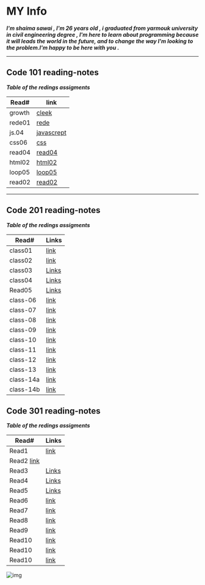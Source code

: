 # MY Info

 ***I'm shaima sawai , I'm 26 years old , i graduated from yarmouk university in civil engineering degree , I'm here to learn about programming because it will leads the world in the future, and to change the way I'm looking to the problem.I'm happy to be here with you .***
 ____

## Code 101 reading-notes

***Table of the redings assigments***

  Read# | link 
------------ | -------------
growth | [cleek](https://replit.com/@shaimasawai/reading-notes#README.md)
rede01 | [rede](./rede01.md)
js.04 | [javascrept](./reading04.md)
css06 | [css](./css.md)
read04 | [read04](./reade04.md)
html02 | [html02](./html02.md)
loop05 | [loop05](./loop05.md)
read02 | [read02](./read02)

____

 ## Code 201 reading-notes

 ***Table of the redings assigments***


| Read# | Links |
|------|-------|
| class01 | [link](./class01.md) |
| class02 | [link](./class-02.md) |
| class03 | [Links](./class03.md) |
| class04 | [Links](./class04.md) |
| Read05 | [Links](./read05.md) |
|class-06 | [link](./class-06.md)|
|class-07 | [link](./class-07.md)|
|class-08 | [link](./class08.md)|
|class-09 | [link](./class-09.md)|
|class-10 | [link](./class10.md)|
|class-11 | [link](./class11.md)|
|class-12 | [link](./class12.md)|
|class-13 | [link](./class-12.md)|
|class-14a | [link](./class-14a.md)|
|class-14b | [link](./class-14b.md)|



## Code 301 reading-notes

***Table of the redings assigments***


| Read# | Links |
|------|-------|
| Read1 | [link](./read001.md) |
| Read2 [link](./read002.md) |
| Read3 | [Links](read003.md) |
| Read4 | [Links](read004.md) |
| Read5 | [Links](read005.md) |
| Read6  | [link](read006.md)|
| Read7  | [link](read007.md)|
| Read8  | [link](read008.md)|
| Read9  | [link](read009.md)|
| Read10  | [link](read010.md)|
| Read10  | [link](read012.md)|
| Read10  | [link](clas012.md)|


![img](https://notionpress.com/blog/wp-content/uploads/2015/07/table-of-contents1.jpg)








